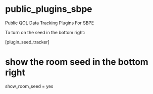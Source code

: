 # public_plugins_sbpe
Public QOL Data Tracking Plugins For SBPE

To turn on the seed in the bottom right:

[plugin_seed_tracker]
# show the room seed in the bottom right
show_room_seed = yes
